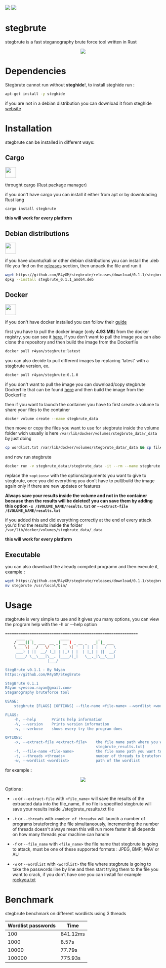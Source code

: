 ![](https://api.travis-ci.org/R4yGM/StegBrute.svg)
![](https://img.shields.io/docker/cloud/build/r4yan/stegbrute)
# stegbrute
stegbrute is a fast steganography brute force tool written in Rust
<p align="center">
  <img src="https://i.imgur.com/zGFolUt.png" >
</p>

# Dependencies

Stegbrute cannot run without **steghide**!, to install steghide run :

```bash
apt-get install -y steghide
```

if you are not in a debian distribution you can download it from steghide [website](http://steghide.sourceforge.net/)

# Installation
stegbrute can be installed in different ways:

## **Cargo**

<img src="https://community.kde.org/images.community/thumb/5/5e/Rust-logo-512x512-blk.png/300px-Rust-logo-512x512-blk.png" width=35 height=35>

 throught [cargo](https://github.com/rust-lang/cargo) (Rust package manager)
 
 if you don't have cargo you can install it either from apt or by downloading Rust lang
```bash
cargo install stegbrute
```
**this will work for every platform**

## Debian distributions

<img src="https://cdn0.iconfinder.com/data/icons/flat-round-system/512/debian-512.png" width=35 height=35>

if you have ubuntu/kali or other debian distributions you can install the .deb file you find on the [releases](https://github.com/R4yGM/stegbrute/releases) section, then unpack the file and run it
```bash
wget https://github.com/R4yGM/stegbrute/releases/download/0.1.1/stegbrute_0.1.1_amd64.deb &&
dpkg --install stegbrute_0.1.1_amd64.deb
```

## **Docker**

<img src="https://cdn3.iconfinder.com/data/icons/logos-and-brands-adobe/512/97_Docker-512.png" width=35 height=35>

  if you don't have docker installed you can follow their [guide](https://docs.docker.com/engine/install/)
  
 first you have to pull the docker image (only **4.93 MB**) from the docker registry, you can see it [here](https://hub.docker.com/r/r4yan/stegbrute), if you don't want to pull the image you can also clone the repository and then build the image from the Dockerfile
 ```bash
docker pull r4yan/stegbrute:latest
  ```
  you can also decide to pull different images by replacing 'latest' with a stegbrute version, ex.
  ```bash
docker pull r4yan/stegbrute:0.1.0
  ```
  
  if you don't want to pull the image you can download/copy stegbrute Dockerfile that can be found [here](https://github.com/R4yGM/stegbrute/blob/main/Dockerfile) and then build the image from the Dockerfile
  
  then if you want to launch the container you have to first create a volume to share your files to the container
  
  ```bash
  docker volume create --name stegbrute_data
  ``` 
  then move or copy the files you want to use for stegbrute inside the volume folder wich usually is here `/var/lib/docker/volumes/stegbrute_data/_data` by just doing
  ```bash
  cp wordlist.txt /var/lib/docker/volumes/stegbrute_data/_data && cp file.jpg /var/lib/docker/volumes/stegbrute_data/_data
  ```
  and now run stegbrute
  ```bash
  docker run -v stegbrute_data:/stegbrute_data -it --rm --name stegbrute r4yan/stegbrute:latest <options>
  ```
  replace the `<options>` with the options/arguments you want to give to stegbrute,
  once you did everything you don't have to pull/build the image again only if there are new updates or features
  
  **Always save your results inside the volume and not in the container because then the results will be deleted! you can save them by adding this option `-x /$VOLUME_NAME/results.txt` or `--extract-file /$VOLUME_NAME/results.txt`** 
 
 if you added this and did everything correctly at the end of every attack you'd find the results inside the folder `/var/lib/docker/volumes/stegbrute_data/_data`
  
  
  **this will work for every platform**
  
  ## Executable
  you can also download the already compiled programn and then execute it, example :
  ```bash
wget https://github.com/R4yGM/stegbrute/releases/download/0.1.1/stegbrute && chmod +x stegbrute
mv stegbrute /usr/local/bin/
```

# Usage

stegbrute is very simple to use and it gives you many options, you can view the program help with the -h or --help option

```bash
============================================================
     ____  _             ____             _
    / ___|| |_ ___  __ _| __ ) _ __ _   _| |_ ___
    \___ \| __/ _ \/ _` |  _ \| '__| | | | __/ _ \
     ___) | ||  __/ (_| | |_) | |  | |_| | ||  __/
    |____/ \__\___|\__, |____/|_|   \__,_|\__\___|
                   |___/

StegBrute v0.1.1 - By R4yan
https://github.com/R4yGM/StegBrute

StegBrute 0.1.1
R4yan <yessou.rayan@gmail.com>
Steganography bruteforce tool

USAGE:
    stegbrute [FLAGS] [OPTIONS] --file-name <file-name> --wordlist <wordlist>

FLAGS:
    -h, --help       Prints help information
    -V, --version    Prints version information
    -v, --verbose    shows every try the program does

OPTIONS:
    -x, --extract-file <extract-file>    the file name path where you want to write the results [default:
                                         stegbrute_results.txt]
    -f, --file-name <file-name>          the file name path you want to crack
    -t, --threads <threads>              number of threads to bruteforce the file [default: 3]
    -w, --wordlist <wordlist>            path of the wordlist
```

for example :

<p align="center">
<a href="https://asciinema.org/a/5YUpQhY76MQE6vXDIVNNyK9T7" target="_blank"><img src="https://asciinema.org/a/5YUpQhY76MQE6vXDIVNNyK9T7.svg" /></a>
</p>

Options :
- `-x` or `--extract-file` with `<file_name>` will save the results of the extracted data into the file_name, if no file is specified stegbrute will save your results inside ./stegbrute_results.txt file

- `-t` or `--threads` with `<number_of_threads>` will launch a number of programs bruteforcing the file simultaneously, incrementing the number of threads doesn't always mean this will run more faster it all depends on how many threads your machine can handle

- `-f` or `--file_name` with `<file_name>` the file name that stegbrute is going to attack, must be one of these supported formats : JPEG, BMP, WAV or AU

- `-w` or `--wordlist` with `<wordlist>` the file where stegbrute is going to take the passwords line by line and then start trying them to the file you want to crack, if you don't have one you can install for example [rockyou.txt](https://github.com/praetorian-inc/Hob0Rules/blob/master/wordlists/rockyou.txt.gz)

# Benchmark
stegbrute benchmark on different wordlists using 3 threads

| Wordlist passwords   | Time  |  
|---|---|
| 100   | 841.12ms  |  
| 1000  | 8.57s  |   
| 10000 | 77.79s |
| 100000 | 775.93s  |  
